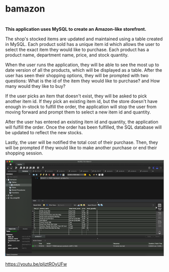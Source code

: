# bamazon <h1>

**This application uses MySQL to create an Amazon-like storefront.**

The shop's stocked items are updated and maintained using a table created in MySQL. Each product sold has a unique item id which allows the user to select the exact item they would like to purchase. Each product has a product name, department name, price, and stock quantity. 

When the user runs the application, they will be able to see the most up to date version of all the products, which will be displayed as a table. After the user has seen their shopping options, they will be prompted with two questions: What is the id of the item they would like to purchase? and How many would they like to buy? 

If the user picks an item that doesn't exist, they will be asked to pick another item id. If they pick an existing item id, but the store doesn't have enough in-stock to fulfill the order, the application will stop the user from moving forward and prompt them to select a new item id and quantity. 

After the user has entered an existing item id and quantity, the application will fulfill the order. Once the order has been fulfilled, the SQL database will be updated to reflect the new stocks. 

Lastly, the user will be notified the total cost of their purchase. Then, they will be prompted if they would like to make another purchase or end their shopping session. 


![](images/mysql.bamazon.png) 

https://youtu.be/pljztROyUFw 
